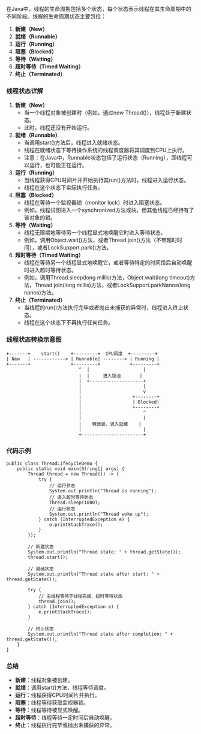 在Java中，线程的生命周期包括多个状态，每个状态表示线程在其生命周期中的不同阶段。线程的生命周期状态主要包括：

1. **新建（New）**
2. **就绪（Runnable）**
3. **运行（Running）**
4. **阻塞（Blocked）**
5. **等待（Waiting）**
6. **超时等待（Timed Waiting）**
7. **终止（Terminated）**
### 线程状态详解

1. **新建（New）**
   - 当一个线程对象被创建时（例如，通过new Thread()），线程处于新建状态。
   - 此时，线程还没有开始运行。
2. **就绪（Runnable）**
   - 当调用start()方法后，线程进入就绪状态。
   - 线程在就绪状态下等待操作系统的线程调度器将其调度到CPU上执行。
   - 注意：在Java中，Runnable状态包括了运行状态（Running），即线程可以运行，也可能正在运行。
3. **运行（Running）**
   - 当线程获得CPU时间片并开始执行其run()方法时，线程进入运行状态。
   - 线程在这个状态下实际执行任务。
4. **阻塞（Blocked）**
   - 线程在等待一个监视器锁（monitor lock）时进入阻塞状态。
   - 例如，线程试图进入一个synchronized方法或块，但其他线程已经持有了该对象的锁。
5. **等待（Waiting）**
   - 线程无限期地等待另一个线程显式地唤醒它时进入等待状态。
   - 例如，调用Object.wait()方法，或者Thread.join()方法（不带超时时间），或者LockSupport.park()方法。
6. **超时等待（Timed Waiting）**
   - 线程在等待另一个线程显式地唤醒它，或者等待特定的时间段后自动唤醒时进入超时等待状态。
   - 例如，调用Thread.sleep(long millis)方法，Object.wait(long timeout)方法，Thread.join(long millis)方法，或者LockSupport.parkNanos(long nanos)方法。
7. **终止（Terminated）**
   - 当线程的run()方法执行完毕或者抛出未捕获的异常时，线程进入终止状态。
   - 线程在这个状态下不再执行任何任务。
### 线程状态转换示意图
```
+-------+    start()    +---------+  CPU调度  +---------+
| New   | ------------> | Runnable| --------> | Running |
+-------+               +---------+           +---------+
                           ^  |                    |
                           |  |     进入锁池       |
                           |  +--------------------+
                           |                       |
                           |                       v
                           |                   +--------+
                           |                   | Blocked|
                           |                   +--------+
                           |                       ^
                           |                       |
                           |    释放锁，进入就绪    |
                           |                       |
                           +-----------------------+
```
### 代码示例
```
public class ThreadLifecycleDemo {
    public static void main(String[] args) {
        Thread thread = new Thread(() -> {
            try {
                // 运行状态
                System.out.println("Thread is running");
                // 进入超时等待状态
                Thread.sleep(1000);
                // 运行状态
                System.out.println("Thread woke up");
            } catch (InterruptedException e) {
                e.printStackTrace();
            }
        });

        // 新建状态
        System.out.println("Thread state: " + thread.getState());
        thread.start();
        
        // 就绪状态
        System.out.println("Thread state after start: " + thread.getState());
        
        try {
            // 主线程等待子线程完成，超时等待状态
            thread.join();
        } catch (InterruptedException e) {
            e.printStackTrace();
        }
        
        // 终止状态
        System.out.println("Thread state after completion: " + thread.getState());
    }
}
```
### 总结

- **新建**：线程对象被创建。
- **就绪**：调用start()方法，线程等待调度。
- **运行**：线程获得CPU时间片并执行。
- **阻塞**：线程等待获取监视器锁。
- **等待**：线程等待被显式唤醒。
- **超时等待**：线程等待一定时间后自动唤醒。
- **终止**：线程执行完毕或抛出未捕获的异常。
